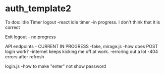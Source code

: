 # auth_template2

To dos:
Idle Timer logout
    -react idle timer
    -in progress. I don't think that it is correct

Exit logout
    - no progress

API endpoints - CURRENT IN PROGRESS
    -fake, mirage.js
    -how does POST login work?
    -internet keeps kicking me off at work. 
    -erroring out a lot
    -404 errors after refresh

login.js
    -how to make "enter" not show password
